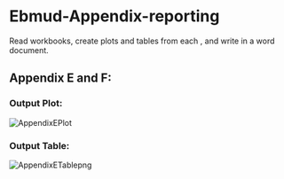 # Ebmud-Appendix-reporting
Read workbooks, create plots and tables from each , and write in a word document.

## **Appendix E and F**:

### Output Plot:

![AppendixEPlot](https://user-images.githubusercontent.com/42157509/141174449-b5b5c9f1-192a-4966-a35b-f29a2550ea39.png)

### Output Table:

![AppendixETablepng](https://user-images.githubusercontent.com/42157509/141174801-7ec98414-09c8-4b29-b68f-a7832bbdb5a8.png)
